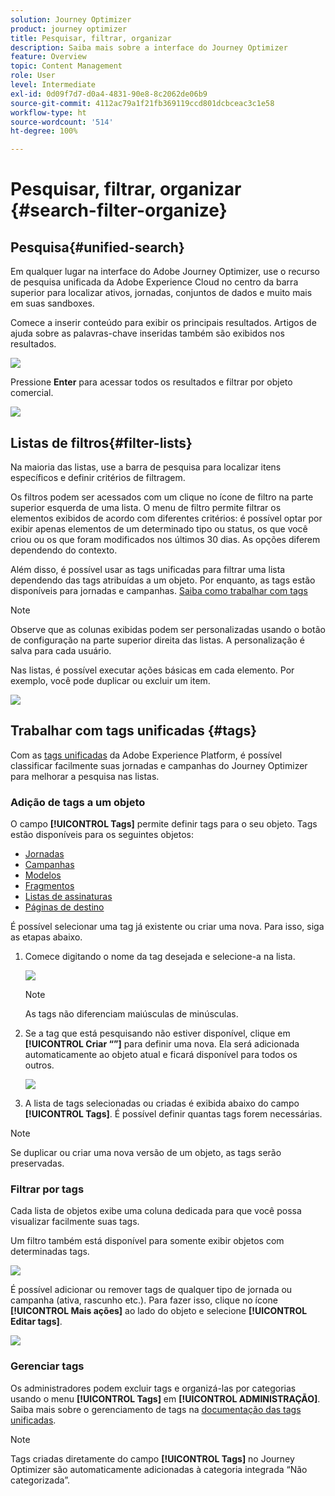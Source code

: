 ```yaml
---
solution: Journey Optimizer
product: journey optimizer
title: Pesquisar, filtrar, organizar
description: Saiba mais sobre a interface do Journey Optimizer
feature: Overview
topic: Content Management
role: User
level: Intermediate
exl-id: 0d09f7d7-d0a4-4831-90e8-8c2062de06b9
source-git-commit: 4112ac79a1f21fb369119ccd801dcbceac3c1e58
workflow-type: ht
source-wordcount: '514'
ht-degree: 100%

---
```


# Pesquisar, filtrar, organizar {#search-filter-organize}

## Pesquisa{#unified-search}

Em qualquer lugar na interface do Adobe Journey Optimizer, use o recurso de pesquisa unificada da Adobe Experience Cloud no centro da barra superior para localizar ativos, jornadas, conjuntos de dados e muito mais em suas sandboxes.

Comece a inserir conteúdo para exibir os principais resultados. Artigos de ajuda sobre as palavras-chave inseridas também são exibidos nos resultados.

![](assets/unified-search.png)

Pressione **Enter** para acessar todos os resultados e filtrar por objeto comercial.

![](assets/search-and-filter.png)

## Listas de filtros{#filter-lists}

Na maioria das listas, use a barra de pesquisa para localizar itens específicos e definir critérios de filtragem.

Os filtros podem ser acessados com um clique no ícone de filtro na parte superior esquerda de uma lista. O menu de filtro permite filtrar os elementos exibidos de acordo com diferentes critérios: é possível optar por exibir apenas elementos de um determinado tipo ou status, os que você criou ou os que foram modificados nos últimos 30 dias. As opções diferem dependendo do contexto.

Além disso, é possível usar as tags unificadas para filtrar uma lista dependendo das tags atribuídas a um objeto. Por enquanto, as tags estão disponíveis para jornadas e campanhas. [Saiba como trabalhar com tags](#tags)

>[!NOTE]
>
>Observe que as colunas exibidas podem ser personalizadas usando o botão de configuração na parte superior direita das listas. A personalização é salva para cada usuário.

Nas listas, é possível executar ações básicas em cada elemento. Por exemplo, você pode duplicar ou excluir um item.

![](assets/journey4.png)

## Trabalhar com tags unificadas {#tags}

Com as [tags unificadas](https://experienceleague.adobe.com/docs/experience-platform/administrative-tags/overview.html?lang=pt-BR) da Adobe Experience Platform, é possível classificar facilmente suas jornadas e campanhas do Journey Optimizer para melhorar a pesquisa nas listas.

### Adição de tags a um objeto

O campo **[!UICONTROL Tags]** permite definir tags para o seu objeto. Tags estão disponíveis para os seguintes objetos:

* [Jornadas](../building-journeys/journey-gs.md#change-properties)
* [Campanhas](../campaigns/create-campaign.md#create)
* [Modelos](../email/content-templates.md)
* [Fragmentos](../email/fragments.md)
* [Listas de assinaturas](../landing-pages/subscription-list.md)
* [Páginas de destino](../landing-pages/create-lp.md)

É possível selecionar uma tag já existente ou criar uma nova. Para isso, siga as etapas abaixo.

1. Comece digitando o nome da tag desejada e selecione-a na lista.

   ![](assets/tags1.png)

   >[!NOTE]
   >
   > As tags não diferenciam maiúsculas de minúsculas.

1. Se a tag que está pesquisando não estiver disponível, clique em **[!UICONTROL Criar “”]** para definir uma nova. Ela será adicionada automaticamente ao objeto atual e ficará disponível para todos os outros.

   ![](assets/tags4.png)

1. A lista de tags selecionadas ou criadas é exibida abaixo do campo **[!UICONTROL Tags]**. É possível definir quantas tags forem necessárias.

>[!NOTE]
> 
> Se duplicar ou criar uma nova versão de um objeto, as tags serão preservadas.

### Filtrar por tags

Cada lista de objetos exibe uma coluna dedicada para que você possa visualizar facilmente suas tags.

Um filtro também está disponível para somente exibir objetos com determinadas tags.

![](assets/tags2.png)

É possível adicionar ou remover tags de qualquer tipo de jornada ou campanha (ativa, rascunho etc.). Para fazer isso, clique no ícone **[!UICONTROL Mais ações]** ao lado do objeto e selecione **[!UICONTROL Editar tags]**.

![](assets/tags3.png)

### Gerenciar tags

Os administradores podem excluir tags e organizá-las por categorias usando o menu **[!UICONTROL Tags]** em **[!UICONTROL ADMINISTRAÇÃO]**. Saiba mais sobre o gerenciamento de tags na [documentação das tags unificadas](https://experienceleague.adobe.com/docs/experience-platform/administrative-tags/ui/managing-tags.html?lang=pt-BR).

>[!NOTE]
>
> Tags criadas diretamente do campo **[!UICONTROL Tags]** no Journey Optimizer são automaticamente adicionadas à categoria integrada “Não categorizada”.
